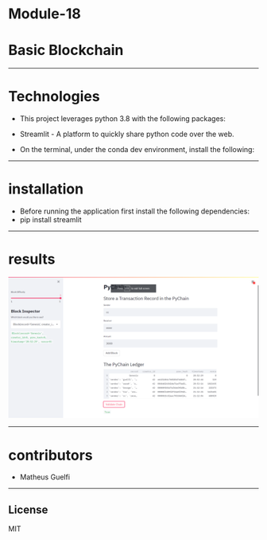# Module-18 
# Basic Blockchain
-------
# Technologies
- This project leverages python 3.8 with the following packages:

- Streamlit - A platform to quickly share python code over the web.
- On the terminal, under the conda dev environment, install the following:
---------
# installation
- Before running the application first install the following dependencies:
- pip install streamlit

---------
# results
![alt text](https://github.com/matheusguelfi/Module-18-Challenge/blob/77ea80252dca9d931caca169148018dc9849f5de/Pychain.png)

-------
# contributors

- Matheus Guelfi
-------
## License
MIT
